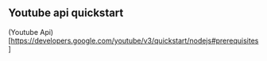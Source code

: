 ## Youtube api quickstart 

(Youtube Api)[https://developers.google.com/youtube/v3/quickstart/nodejs#prerequisites]